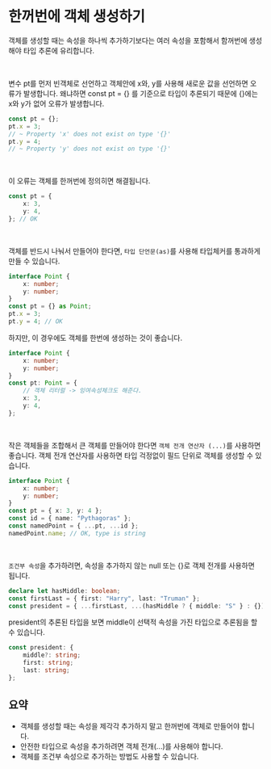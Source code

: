 # 한꺼번에 객체 생성하기

객체를 생성할 때는 속성을 하나씩 추가하기보다는 여러 속성을 포함해서 함꺼번에 생성해야 타입 추론에 유리합니다.

</br>

변수 pt를 먼저 빈객체로 선언하고 객체안에 x와, y를 사용해 새로운 값을 선언하면 오류가 발생합니다. 왜냐하면 const pt = {} 를 기준으로 타입이 추론되기 때문에 {}에는 x와 y가 없어 오류가 발생합니다.

```ts
const pt = {};
pt.x = 3;
// ~ Property 'x' does not exist on type '{}'
pt.y = 4;
// ~ Property 'y' does not exist on type '{}'
```

</br>

이 오류는 객체를 한꺼번에 정의히면 해결됩니다.

```ts
const pt = {
	x: 3,
	y: 4,
}; // OK
```

</br>

객체를 반드시 나눠서 만들어야 한다면, `타입 단언문(as)`를 사용해 타입체커를 통과하게 만들 수 있습니다.

```ts
interface Point {
	x: number;
	y: number;
}
const pt = {} as Point;
pt.x = 3;
pt.y = 4; // OK
```

하지만, 이 경우에도 객체를 한번에 생성하는 것이 좋습니다.

```ts
interface Point {
	x: number;
	y: number;
}
const pt: Point = {
	// 객체 리터럴 -> 잉여속성체크도 해준다.
	x: 3,
	y: 4,
};
```

</br>

작은 객체들을 조합해서 큰 객체를 만들어야 한다면 `객체 전개 연산자 (...)`를 사용하면 좋습니다. 객체 전개 연산자를 사용하면 타입 걱정없이 필드 단위로 객체를 생성할 수 있습니다.

```ts
interface Point {
	x: number;
	y: number;
}
const pt = { x: 3, y: 4 };
const id = { name: "Pythagoras" };
const namedPoint = { ...pt, ...id };
namedPoint.name; // OK, type is string
```

</br>

`조건부 속성`을 추가하려면, 속성을 추가하지 않는 null 또는 {}로 객체 전개를 사용하면 됩니다.

```ts
declare let hasMiddle: boolean;
const firstLast = { first: "Harry", last: "Truman" };
const president = { ...firstLast, ...(hasMiddle ? { middle: "S" } : {}) };
```

president의 추론된 타입을 보면 middle이 선택적 속성을 가진 타입으로 추론됨을 할 수 있습니다.

```ts
const president: {
	middle?: string;
	first: string;
	last: string;
};
```

## 요약

- 객체를 생성할 때는 속성을 제각각 추가하지 말고 한꺼번에 객체로 만들어야 합니다.
- 안전한 타입으로 속성을 추가하려면 객체 전개(...)를 사용해야 합니다.
- 객체를 조건부 속성으로 추가하는 방법도 사용할 수 있습니다.
